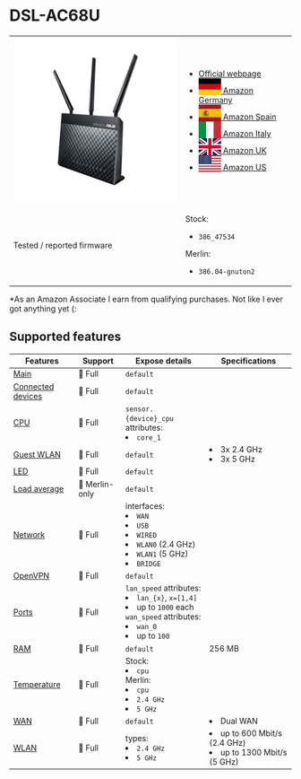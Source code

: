 # DSL-AC68U

<table>
<tr><td><img src="/devices/DSL-AC68U.png" width="300"></td><td>

- [Official webpage](https://www.asus.com/networking-iot-servers/modem-routers/all-series/dslac68u/)
- [<img src="/flags/de.svg" height="30" style="vertical-align:bottom;" alt="Germany"> Amazon Germany](https://amzn.to/3O7SGAc)
- [<img src="/flags/es.svg" height="30" style="vertical-align:bottom;" alt="Spain"> Amazon Spain](https://amzn.to/3tnBAV9)
- [<img src="/flags/it.svg" height="30" style="vertical-align:bottom;" alt="Italy"> Amazon Italy](https://amzn.to/3A9hke2)
- [<img src="/flags/gb.svg" height="30" style="vertical-align:bottom;" alt="UK"> Amazon UK](https://amzn.to/3GcsaUe)
- [<img src="/flags/us.svg" height="30" style="vertical-align:bottom;" alt="USA"> Amazon US](https://amzn.to/3Etgpro)
</td></tr>
<tr><td>Tested / reported firmware</td><td>

Stock:
- `386_47534`

Merlin:
- `386.04-gnuton2`
</td></tr>
</table>

*As an Amazon Associate I earn from qualifying purchases. Not like I ever got anything yet (:

## Supported features

|Features|Support|Expose details|Specifications|
|--------|-------|--------------|--------------|
|[Main](/features/0_main.md)|:green_heart: Full|`default`|
|[Connected devices](/features/connected-devices.md)|:green_heart: Full|`default`|
|[CPU](/features/cpu.md)|:green_heart: Full|`sensor.{device}_cpu` attributes:<li>`core_1`</li>||
|[Guest WLAN](/features/guest-wlan.md)|:green_heart: Full|`default`|<li>3x 2.4 GHz</li><li>3x 5 GHz</li>|
|[LED](/features/led.md)|:green_heart: Full|`default`|
|[Load average](/features/load-average.md)|:yellow_heart: Merlin-only|`default`|
|[Network](/features/network.md)|:green_heart: Full|interfaces:<li>`WAN`</li><li>`USB`</li><li>`WIRED`</li><li>`WLAN0` (2.4 GHz)</li><li>`WLAN1` (5 GHz)</li><li>`BRIDGE`</li>|
|[OpenVPN](/features/openvpn.md)|:green_heart: Full|`default`|
|[Ports](/features/ports.md)|:green_heart: Full|`lan_speed` attributes:<li>`lan_{x}`, `x=[1,4]`</li><li>up to `1000` each</li>`wan_speed` attributes:<li>`wan_0`</li><li>up to `100`</li>||
|[RAM](/features/ram.md)|:green_heart: Full|`default`|256 MB|
|[Temperature](/features/temperature.md)|:green_heart: Full|Stock:<li>`cpu`</li>Merlin:<li>`cpu`</li><li>`2.4 GHz`</li><li>`5 GHz`</li>|
|[WAN](/features/wan.md)|:green_heart: Full|`default`|<li>Dual WAN</li>|
|[WLAN](/features/wlan.md)|:green_heart: Full|types:<li>`2.4 GHz`</li><li>`5 GHz`</li>|<li>up to 600 Mbit/s (2.4 GHz)</li><li>up to 1300 Mbit/s (5 GHz)</li>|
